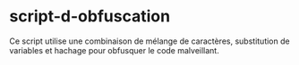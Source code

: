# script-d-obfuscation
Ce script utilise une combinaison de mélange de caractères, substitution de variables et hachage pour obfusquer le code malveillant.
